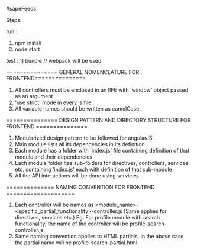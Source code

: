 #sapeFeeds

Steps:

run :
1. npm install
2. node start

test :
1] bundle // webpack will be used


=============== GENERAL NOMENCLATURE FOR FRONTEND===============

1. All controllers must be enclosed in an IIFE with 'window' object passed as an argument
2. 'use strict' mode in every js file
3. All variable names should be written as camelCase.

=============== DESIGN PATTERN AND DIRECTORY STRUCTURE FOR FRONTEND ===============

1. Modularized design pattern to be followed for angularJS
2. Main module lists all its dependencies in its definition
3. Each module has a folder with 'index.js' file containing definition of that module and their dependencies
4. Each module folder has sub-folders for directives, controllers, services etc. containing 'index.js' each with definition of that sub-module
5. All the API interactions will be done using services.

============== NAMING CONVENTION FOR FRONTEND ====================

1. Each controller will be names as <module_name>-<specific_partial_functionality>-controller.js
   (Same applies for directives, services etc.)
   Eg: For profile module with search functionality, the name of the controller will be profile-search-controller.js
2. Same naming convention applies to HTML partials. In the above case the partial name will be profile-search-partial.html